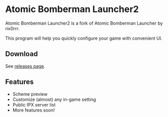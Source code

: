 # Atomic Bomberman Launcher2

Atomic Bomberman Launcher2 is a fork of Atomic Bomberman Launcher by rix0rrr.

This program will help you quickly configure your game with convenient UI.

## Download
See [releases page](https://github.com/Ceotom/ablauncher/releases).

## Features
- Scheme preview
- Customize (almost) any in-game setting
- Public IPX server list
- More features soon!
